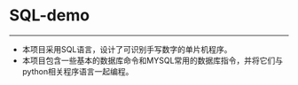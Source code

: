 # SQL-demo
---
*    本项目采用SQL语言，设计了可识别手写数字的单片机程序。
*    本项目包含一些基本的数据库命令和MYSQL常用的数据库指令，并将它们与python相关程序语言一起编程。
